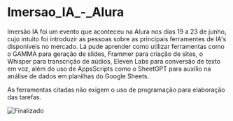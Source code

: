 # Imersao_IA_-_Alura

Imersão IA foi um evento que aconteceu na Alura nos dias 19 a 23 de junho, cujo intuito foi introduzir as pessoas sobre as principais ferramentes de IA's disponíveis no mercado. Lá pude aprender como utilizar ferramentas como o GAMMA para geração de slides, Frammer para criação de sites, o Whisper para transcrição de aúdios, Eleven Labs para conversão de texto em voz, além do uso de AppsScripts como o SheetGPT para auxílio na análise de dados em planilhas do Google Sheets.

As ferramentas citadas não exigem o uso de programação para elaboração das tarefas.

![Finalizado](http://img.shields.io/static/v1?label=STATUS&message=FINALIZADO&color=GREEN&style=for-the-badge)
